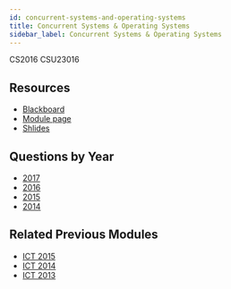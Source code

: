 ```yaml
---
id: concurrent-systems-and-operating-systems
title: Concurrent Systems & Operating Systems
sidebar_label: Concurrent Systems & Operating Systems
---
```

CS2016
CSU23016

## Resources

-   [Blackboard](https://tcd.blackboard.com/webapps/blackboard/execute/announcement?method=search&context=course_entry&course_id=_38695_1)
-   [Module page](https://www.scss.tcd.ie/CourseModules/CS2016/)
-   [Shlides](https://www.scss.tcd.ie/CourseModules/CS2016/Assets/cs2016overheads.pdf)

## Questions by Year

-   [2017](https://www.tcd.ie/academicregistry/exams/assets/local/past-papers2017/CS/CS2016-1.PDF)
-   [2016](https://www.tcd.ie/academicregistry/exams/assets/local/past-papers2016/CS/CS2016-1.PDF)
-   [2015](https://www.tcd.ie/academicregistry/exams/assets/local/past-papers2015/CS/CS2016-1.PDF)
-   [2014](https://www.tcd.ie/academicregistry/exams/assets/local/past-papers2014/CS/CS20161.pdf)

## Related Previous Modules

-   [ICT 2015](https://www.tcd.ie/academicregistry/exams/assets/local/past-papers2015/CS/CS2101-2.PDF)
-   [ICT 2014](https://www.tcd.ie/academicregistry/exams/assets/local/past-papers2014/CS/CS21012.pdf)
-   [ICT 2013](https://www.tcd.ie/academicregistry/exams/assets/local/past-papers2013/CS/CS21012.pdf)
